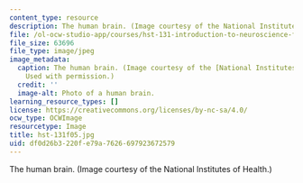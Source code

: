 ```yaml
---
content_type: resource
description: The human brain. (Image courtesy of the National Institutes of Health.)
file: /ol-ocw-studio-app/courses/hst-131-introduction-to-neuroscience-fall-2005/df0d26b3220fe79a7626697923672579_hst-131f05.jpg
file_size: 63696
file_type: image/jpeg
image_metadata:
  caption: The human brain. (Image courtesy of the [National Institutes of Health](http://www.nih.gov/).
    Used with permission.)
  credit: ''
  image-alt: Photo of a human brain.
learning_resource_types: []
license: https://creativecommons.org/licenses/by-nc-sa/4.0/
ocw_type: OCWImage
resourcetype: Image
title: hst-131f05.jpg
uid: df0d26b3-220f-e79a-7626-697923672579
---
```

The human brain. (Image courtesy of the National Institutes of Health.)